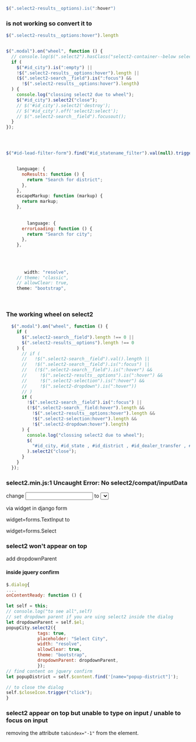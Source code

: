   ```javascript
  $(".select2-results__options).is(":hover")
  ```
  ### is not working so convert it to 
  ```javascript
  $(".select2-results__options:hover").length
  ```
  
  
  ```javascript
  
  $(".modal").on("wheel", function () {
    // console.log($(".select2").hasClass("select2-container--below select2-container--open"))
    if (
      $("#id_city").is(":empty") ||
      !$(".select2-results__options:hover").length ||
      ($(".select2-search__field").is(":focus") &&
        !$(".select2-results__options:hover").length)
    ) {
      console.log("clossing select2 due to wheel");
      $("#id_city").select2("close");
      // $('#id_city').select2('destroy');
      // $('#id_city').off('select2:select');
      // $(".select2-search__field").focusout();
    }
  });


  ```






```javascript



$("#id-lead-filter-form").find("#id_statename_filter").val(null).trigger('change');


    language: {
      noResults: function () {
        return "Search for district";
      },
    },
    escapeMarkup: function (markup) {
      return markup;
    },
    
    
        language: {
      errorLoading: function () {
        return "Search for city";
      },
    },
    
    
    
    
       width: "resolve",
    // theme: "classic",
    // allowClear: true,
    theme: "bootstrap",
    
    
   ```

### The working wheel on select2
```javascript
  $(".modal").on("wheel", function () {
    if (
      $(".select2-search__field").length !== 0 ||
      $(".select2-results__options").length !== 0
    ) {
      // if (
      //   !$(".select2-search__field").val().length ||
      //   !$(".select2-search__field").is(":focus") ||
      //   (!$(".select2-search__field").is(":hover") &&
      //     !$(".select2-results__options").is(":hover") &&
      //     !$(".select2-selection").is(":hover") &&
      //     !$(".select2-dropdown").is(":hover"))
      // )
      if (
        !$(".select2-search__field").is(":focus") ||
        (!$(".select2-search__field:hover").length &&
          !$(".select2-results__options:hover").length &&
          !$(".select2-selection:hover").length &&
          !$(".select2-dropdown:hover").length)
      ) {
        console.log("clossing select2 due to wheel");
        $(
          "#id_city, #id_state , #id_district , #id_dealer_transfer , #id_dealer , #id_lead_source , #id_lead_status , #id_lead_source_type , #id_followup_score , #id_followup_status , #id_deal_type , #id_transfer , #id_product_category , #id_product , #id_exe_share , #id_sub_dealer_share , #id_rse_share , #id_customer_share , #id_other_share , #id_sub_dealer , #id_rse"
        ).select2("close");
      }
    }
  });
  ```


### select2.min.js:1 Uncaught Error: No select2/compat/inputData

change <input > to <select>
  
via widget in django form

widget=forms.TextInput              to

widget=forms.Select



### select2 won't appear on top

add dropdownParent
#### inside jquery confirm
```javascript
$.dialog{
....
onContentReady: function () {

let self = this;
// console.log("to see all",self)
// set dropdown parent if you are uing select2 inside the dialog 
let dropdownParent = self.$el;
popupCity.select2({
            tags: true,
            placeholder: "Select City",
            width: "resolve",
            allowClear: true,
            theme: "bootstrap",
            dropdownParent: dropdownParent,
            });
// find content on jquery confirm
let popupDistrict = self.$content.find('[name="popup-district"]');

// to close the dialog
self.$closeIcon.trigger("click");
}
```

### select2  appear on top but unable to type on input / unable to focus on input

removing the attribute `tabindex="-1"` from the element.

